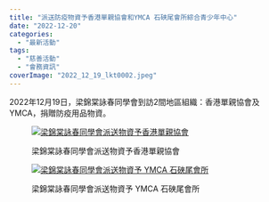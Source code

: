 ```yaml
---
title: "派送防疫物資予香港單親協會和YMCA 石硤尾會所綜合青少年中心"
date: "2022-12-20"
categories: 
  - "最新活動"
tags: 
  - "慈善活動"
  - "會務資訊"
coverImage: "2022_12_19_lkt0002.jpeg"
---
```


2022年12月19日，梁錦棠詠春同學會到訪2間地區組織：香港單親協會及YMCA，捐贈防疫用品物資。

<!--more-->

<figure>

[![梁錦棠詠春同學會派送物資予香港單親協會](images/2022_12_19_lkt0001.jpeg)](http://13.229.250.225/wp-content/uploads/2022/12/2022_12_19_lkt0001.jpeg)

<figcaption>

梁錦棠詠春同學會派送物資予香港單親協會

</figcaption>

</figure>

<figure>

[![梁錦棠詠春同學會派送物資予 YMCA 石硤尾會所](images/2022_12_19_lkt0005-1024x768.jpeg)](http://13.229.250.225/wp-content/uploads/2022/12/2022_12_19_lkt0005.jpeg)

<figcaption>

梁錦棠詠春同學會派送物資予 YMCA 石硤尾會所

</figcaption>

</figure>
